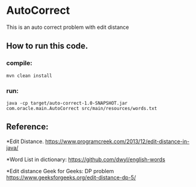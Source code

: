 # AutoCorrect
This is an auto correct problem with edit distance

## How to run this code.

### compile: 
`mvn clean install`

### run: 
`java -cp target/auto-correct-1.0-SNAPSHOT.jar com.oracle.main.AutoCorrect src/main/resources/words.txt`


## Reference:

*Edit Distance. https://www.programcreek.com/2013/12/edit-distance-in-java/

*Word List in dictionary: https://github.com/dwyl/english-words

*Edit distance Geek for Geeks: DP problem https://www.geeksforgeeks.org/edit-distance-dp-5/

